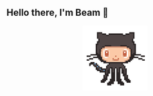 ## Hello there, I'm Beam 👋

<p align="center">
  <img width="150" height="150" src="https://github.com/l3eamster/l3eamster/blob/main/octocat.gif">
</p>

<!--
**l3eamster/l3eamster** is a ✨ _special_ ✨ repository because its `README.md` (this file) appears on your GitHub profile.

Here are some ideas to get you started:

- 🔭 I’m currently working on ...
- 🌱 I’m currently learning ...
- 👯 I’m looking to collaborate on ...
- 🤔 I’m looking for help with ...
- 💬 Ask me about ...
- 📫 How to reach me: ...
- 😄 Pronouns: ...
- ⚡ Fun fact: ...
-->
